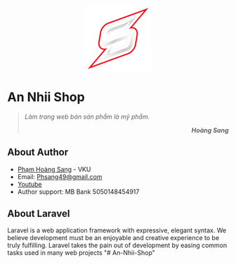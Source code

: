 <div align="center">
	<img src="https://raw.githubusercontent.com/hoangsang17th/sit-php/master/Logo.png" alt="Logo SIT" title="Hoàng Sang 17Th" width="150px"/>
	<br>
</div>


# An Nhii Shop
>*Làm trang web bán sản phẩm là mỹ phẩm.*
    <div style="text-align: right">***Hoàng Sang***</div>

## About Author
* [Phạm Hoàng Sang](https://www.facebook.com/HoangSang17TH/) - VKU
* Email: Phsang49@gmail.com
* [Youtube](https://www.youtube.com/channel/UCFovmhE6wmj-6doJKKURaiA)
* Author support: MB Bank 5050148454917

## About Laravel
Laravel is a web application framework with expressive, elegant syntax. We believe development must be an enjoyable and creative experience to be truly fulfilling. Laravel takes the pain out of development by easing common tasks used in many web projects
"# An-Nhii-Shop" 
